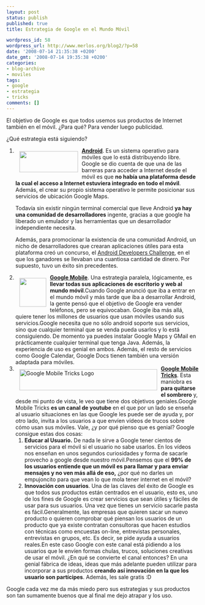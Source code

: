 ```yaml
---
layout: post
status: publish
published: true
title: Estrategia de Google en el Mundo Móvil

wordpress_id: 58
wordpress_url: http://www.merlos.org/blog2/?p=58
date: '2008-07-14 21:35:38 +0200'
date_gmt: '2008-07-14 19:35:38 +0200'
categories:
- blog-archive
- moviles
tags:
- google 
- estrategia 
- tricks
comments: []
---
```

<p>El objetivo de Google es que todos usemos sus productos de Internet también en el móvil. ¿Para qué? Para vender luego publicidad.</p>
<p>¿Qué estrategia está siguiendo?</p>
<ol>
<li><a href="http://code.google.com/android/index.html"><img class="alignleft" style="margin: 10px; float: left;" src="http://dl.getdropbox.com/u/22698/img/android.gif" alt="" width="153" height="55" /><strong>Android</strong></a>. Es un sistema operativo para móviles que lo está distribuyendo libre. Google se dio cuenta de que una de las barreras para acceder a Internet desde el móvil es que <strong>no había una plataforma desde la cual el acceso a Internet estuviera integrado en todo el móvil</strong>.<br />
Además, el crear su propio sistema operativo le permite posicionar sus servicios de ubicación Google Maps.</p>
<p>Todavía sin existir ningún terminal comercial que lleve Android <strong>ya hay una comunidad de desarrolladores</strong> ingente, gracias a que google ha liberado un emulador y las herramientas que un desarrollador independiente necesita.</p>
<p>Además, para promocionar la existencia de una comunidad Android, un nicho de desarrolladores  que crearan aplicaciones útiles para esta plataforma creó un concurso, el <a href="http://code.google.com/android/adc.html">Android Developers Challenge</a>, en el que los ganadores se llevaban una cuantiosa cantidad de dinero. Por supuesto, tuvo un éxito sin precedentes.</li>
<li><a href="http://www.google.com/intl/es_es/mobile/"><img class="alignleft" style="margin: 10px; float: left;" src="http://dl.getdropbox.com/u/22698/img/google_mobile.gif" alt="" width="70" height="75" /></a><a href="http://www.google.com/intl/es_es/mobile/"><strong>Google Mobile</strong></a>. Una estrategia paralela, lógicamente, es <strong>llevar todas sus </strong><strong>aplicaciones de escritorio y web al mundo móvil</strong>.Cuando Google anunció que iba a entrar en el mundo móvil y más tarde que iba a desarrollar Android, la gente pensó que el objetivo de Google era vender teléfonos, pero se equivocaban. Google iba más allá, quiere tener los millones de usuarios que usan móviles usando sus servicios.Google necesita que no sólo android soporte sus servicios, sino que cualquier terminal que se venda pueda usarlos y lo está consiguiendo. De momento ya puedes instalar Google Maps y GMail en prácticamente cualquier terminal que tenga Java. Además, la experiencia de uso es genial en ambos. Además, el resto de servicios como Google Calendar, Google Docs tienen también una versión adaptada para móviles.</li>
<li><a title="Canal de youtube de google mobile tricks" href="http://es.youtube.com/mobiletricks"><img class="alignleft" style="margin: 10px; float: left;" src="http://dl.getdropbox.com/u/22698/img/mobile_tricks.jpg" alt="Google Mobile Tricks Logo" width="360" height="55" /></a><strong><a title="Canal de youtube de google mobile tricks" href="http://es.youtube.com/mobiletricks">Google Mobile Tricks</a></strong>.  Esta maniobra es <strong>para quitarse el sombrero</strong> y, desde mi punto de vista, le veo que tiene dos objetivos geniales.Google Mobile Tricks <strong>es un canal de youtube</strong> en el que por un lado se enseña al usuario situaciones en las que Google les puede ser de ayuda y, por otro lado, invita a los usuarios a que envíen vídeos de trucos sobre cómo usan sus móviles. Vale, ¿y por qué pienso que es genial? Google consigue estas dos cosas:
<ol>
<li><strong>Educar al Usuario.</strong> De nada le sirve a Google tener cientos de servicios para el móvil si el usuario no sabe usarlos. En los vídeos nos enseñan en unos segundos curiosidades y forma de sacarle provecho a google desde nuestro móvil.Pensemos que el <strong>99% de los usuarios entiende que un móvil es para llamar y para enviar mensajes y no ven más allá de eso,</strong> ¿por qué no darles un empujoncito para que vean lo que mola tener internet en el móvil?</li>
<li><strong>Innovación con usuarios</strong>. Una de las claves del éxito de Google es que todos sus productos están centrados en el usuario, esto es, uno de los fines de Google es crear servicios que sean útiles y fáciles de usar para sus usuarios. Una vez que tienes un servicio sacarle pasta es fácil.Generalmente, las empresas que quieren sacar un nuevo producto o quieren comprobar qué piensan los usuarios de un producto que ya existe contratan consultoras que hacen estudios con técnicas como encuestas on-line, entrevistas personales, entrevistas en grupos, etc.  Es decir, se pide ayuda a usuarios reales.En este caso Google con este canal está pidiendo a los usuarios que le envíen formas chulas, trucos, soluciones creativas de usar el móvil. ¿En qué se convierte el canal entonces? En una genial fábrica de ideas, ideas que más adelante pueden utilizar para incorporar a sus productos <strong>creando así innovación en la que los usuario son partícipes</strong>.  Además, les sale gratis :D</li>
</ol>
</li>
</ol>
<p>Google cada vez me da más miedo pero sus estrategias y sus productos son tan sumamente buenos que al final me dejo atrapar y los uso.</p>
